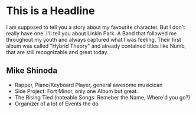 # This is a Headline
I am supposed to tell you a story about my favourite character. But I don't really have one.
I'll tell you about Linkin Park. A Band that followed me throughout my youth and always captured what I was feeling.
Their first album was called "Hybrid Theory" and already contained titles like Numb, that are still recognizable and great today.
## Mike Shinoda
* Rapper, Piano/Keyboard Player, general awesome musicican
* Side Project: Fort Minor, only one Album but great.
 * The Rising Tied (noteable Songs: Remeber the Name, Where'd you go?)
* Organizer of a lot of Events the do
